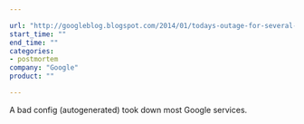 ```yaml
---

url: "http://googleblog.blogspot.com/2014/01/todays-outage-for-several-google.html"
start_time: ""
end_time: ""
categories:
- postmortem
company: "Google"
product: ""

---
```


A bad config (autogenerated) took down most Google services.
